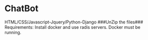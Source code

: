 # ChatBot
HTML/CSS/Javascript-Jquery/Python-Django
###UnZip the files###
Requirements: Install docker and use radis servers. Docker must be running.

